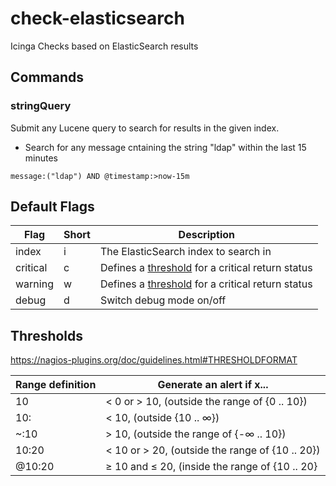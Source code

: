 # check-elasticsearch
Icinga Checks based on ElasticSearch results

## Commands

### stringQuery

Submit any Lucene query to search for results in the given index.

- Search for any message cntaining the string "ldap" within the last 15 minutes
```
message:("ldap") AND @timestamp:>now-15m
```

## Default Flags

| Flag | Short | Description |
| -- | -- | -- |
| index | i | The ElasticSearch index to search in |
| critical | c | Defines a [threshold](#thresholds) for a critical return status |
| warning | w | Defines a [threshold](#thresholds) for a critical return status |
| debug | d | Switch debug mode on/off |

## Thresholds

<https://nagios-plugins.org/doc/guidelines.html#THRESHOLDFORMAT>

| Range definition |	Generate an alert if x... |
| -- | -- |
| 10 | < 0 or > 10, (outside the range of {0 .. 10}) |
| 10: | < 10, (outside {10 .. ∞}) |
| ~:10 | > 10, (outside the range of {-∞ .. 10}) |
| 10:20 | < 10 or > 20, (outside the range of {10 .. 20}) |
| @10:20 | ≥ 10 and ≤ 20, (inside the range of {10 .. 20} |